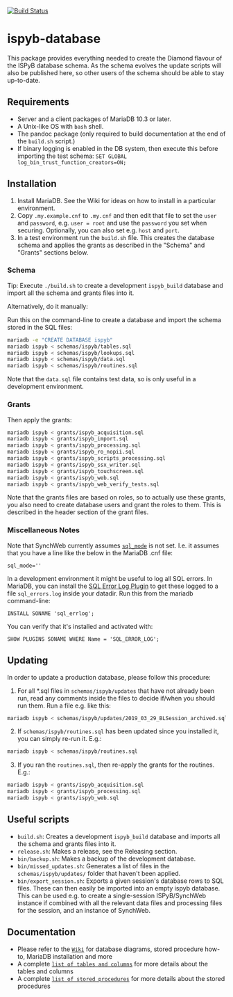 [![Build Status](https://github.com/DiamondLightSource/ispyb-database/actions/workflows/build.yml/badge.svg)](https://github.com/DiamondLightSource/ispyb-database/actions/workflows/build.yml)

# ispyb-database

This package provides everything needed to create the Diamond flavour of the ISPyB database schema. As the schema evolves the update scripts will also be published here, so other users of the schema should be able to stay up-to-date.

## Requirements

* Server and a client packages of MariaDB 10.3 or later.
* A Unix-like OS with `bash` shell.
* The pandoc package (only required to build documentation at the end of the `build.sh` script.)
* If binary logging is enabled in the DB system, then execute this before importing the test schema: `SET GLOBAL log_bin_trust_function_creators=ON;`

## Installation

1. Install MariaDB. See the Wiki for ideas on how to install in a particular environment.
2. Copy `.my.example.cnf` to `.my.cnf` and then edit that file to set the `user` and `password`, e.g. `user = root` and use the `password` you set when securing. Optionally, you can also set e.g. `host` and `port`.
3. In a test environment run the `build.sh` file. This creates the database schema and applies the grants as described in the "Schema" and "Grants" sections below.

### Schema

Tip: Execute `./build.sh` to create a development `ispyb_build` database and import all the schema and grants files into it.

Alternatively, do it manually:

Run this on the command-line to create a database and import the schema stored in the SQL files:

```bash
mariadb -e "CREATE DATABASE ispyb"
mariadb ispyb < schemas/ispyb/tables.sql
mariadb ispyb < schemas/ispyb/lookups.sql
mariadb ispyb < schemas/ispyb/data.sql
mariadb ispyb < schemas/ispyb/routines.sql
```

Note that the `data.sql` file contains test data, so is only useful in a development environment.

### Grants

Then apply the grants:

```bash
mariadb ispyb < grants/ispyb_acquisition.sql
mariadb ispyb < grants/ispyb_import.sql
mariadb ispyb < grants/ispyb_processing.sql
mariadb ispyb < grants/ispyb_ro_nopii.sql
mariadb ispyb < grants/ispyb_scripts_processing.sql
mariadb ispyb < grants/ispyb_ssx_writer.sql
mariadb ispyb < grants/ispyb_touchscreen.sql
mariadb ispyb < grants/ispyb_web.sql
mariadb ispyb < grants/ispyb_web_verify_tests.sql
```

Note that the grants files are based on roles, so to actually use these grants, you also need to create database users and grant the roles to them. This is described in the header section of the grant files.

### Miscellaneous Notes

Note that SynchWeb currently assumes [`sql_mode`](https://mariadb.com/kb/en/library/sql-mode/) is not set. I.e. it assumes that you have a line like the below in the MariaDB .cnf file:

```
sql_mode=''
```

In a development environment it might be useful to log all SQL errors. In MariaDB, you can install the [SQL Error Log Plugin](https://mariadb.com/kb/en/library/sql-error-log-plugin/) to get these logged to a file `sql_errors.log` inside your datadir. Run this from the mariadb command-line:

```
INSTALL SONAME 'sql_errlog';
```
You can verify that it's installed and activated with:

```
SHOW PLUGINS SONAME WHERE Name = 'SQL_ERROR_LOG';
```

## Updating

In order to update a production database, please follow this procedure:

1. For all *.sql files in `schemas/ispyb/updates` that have not already been run, read any comments inside the files to decide if/when you should run them. Run a file e.g. like this:
```bash
mariadb ispyb < schemas/ispyb/updates/2019_03_29_BLSession_archived.sql
```
2. If `schemas/ispyb/routines.sql` has been updated since you installed it, you can simply re-run it. E.g.:
```bash
mariadb ispyb < schemas/ispyb/routines.sql
```
3. If you ran the `routines.sql`, then re-apply the grants for the routines. E.g.:
```bash
mariadb ispyb < grants/ispyb_acquisition.sql
mariadb ispyb < grants/ispyb_processing.sql
mariadb ispyb < grants/ispyb_web.sql
```

## Useful scripts

* `build.sh`: Creates a development `ispyb_build` database and imports all the schema and grants files into it.
* `release.sh`: Makes a release, see the Releasing section.
* `bin/backup.sh`: Makes a backup of the development database.
* `bin/missed_updates.sh`: Generates a list of files in the `schemas/ispyb/updates/` folder that haven't been applied.
* `bin/export_session.sh`: Exports a given session's database rows to SQL files. These can then easily be imported into an empty ispyb database. This can be used e.g. to create a single-session ISPyB/SynchWeb instance if combined with all the relevant data files and processing files for the session, and an instance of SynchWeb.

## Documentation

* Please refer to the [```Wiki```](https://github.com/DiamondLightSource/ispyb-database/wiki) for database diagrams, stored procedure how-to, MariaDB installation and more  
* A complete [```list of tables and columns```](https://alfred.diamond.ac.uk/documentation/ispyb-database/list_of_tables_and_columns.html) for more details about the tables and columns
* A complete [```list of stored procedures```](https://alfred.diamond.ac.uk/documentation/ispyb-database/list_of_procs.html) for more details about the stored procedures
